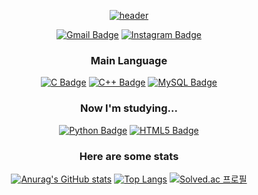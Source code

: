 <div align = "center">
  
  [![header](https://capsule-render.vercel.app/api?type=slice&color=auto&height=300&section=header&text=jin-jae&fontSize=90&fontAlign=80&fontAlignY=0&rotate=20&animation=fadeIn)](https://github.com/jin-jae/)
  
  [![Gmail Badge](https://img.shields.io/badge/jinjae.dev@gmail.com-EA4335?style=for-the-badge&logo=Gmail&logoColor=white)](mailto:jinjae.dev@gmail.com)
  [![Instagram Badge](https://img.shields.io/badge/@jinjinjaeri-E4405F?style=for-the-badge&logo=Instagram&logoColor=white)](https://www.instagram.com/jinjinjaeri/)

  ### Main Language
  [![C Badge](https://img.shields.io/badge/C-A8B9CC?style=for-the-badge&logo=C&logoColor=white)](https://cplusplus.com/reference/clibrary/)
  [![C++ Badge](https://img.shields.io/badge/C++-00599C?style=for-the-badge&logo=C%2B%2B&logoColor=white)](https://cplusplus.com)
  [![MySQL Badge](https://img.shields.io/badge/MySQL-4479A1?style=for-the-badge&logo=MySQL&logoColor=white)](https://dev.mysql.com/doc/refman/8.0/en/)

  ### Now I'm studying...
  [![Python Badge](https://img.shields.io/badge/Python-3776AB?style=for-the-badge&logo=Python&logoColor=white)](https://docs.python.org/3/reference/index.html)
  [![HTML5 Badge](https://img.shields.io/badge/HTML-E34F26?style=for-the-badge&logo=HTML5&logoColor=white)](https://www.w3.org)

  ### Here are some stats
  [![Anurag's GitHub stats](https://github-readme-stats.vercel.app/api?username=jin-jae&show_icons=true&theme=swift)](https://github.com/jin-jae/)
  [![Top Langs](https://github-readme-stats.vercel.app/api/top-langs/?username=jin-jae&layout=compact)](https://github.com/jin-jae/)
  [![Solved.ac 프로필](http://mazassumnida.wtf/api/v2/generate_badge?boj=jinjae)](https://solved.ac/jinjae)
</div>

<!---
jin-jae/jin-jae is a ✨ special ✨ repository because its `README.md` (this file) appears on your GitHub profile.
You can click the Preview link to take a look at your changes.
--->
